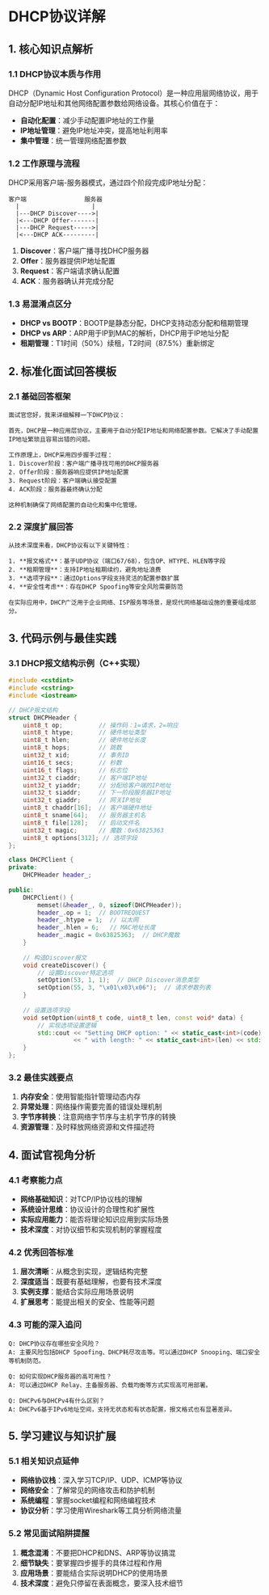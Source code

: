 
# DHCP协议详解
## 1. 核心知识点解析
### 1.1 DHCP协议本质与作用
DHCP（Dynamic Host Configuration Protocol）是一种应用层网络协议，用于自动分配IP地址和其他网络配置参数给网络设备。其核心价值在于：
- **自动化配置**：减少手动配置IP地址的工作量
- **IP地址管理**：避免IP地址冲突，提高地址利用率
- **集中管理**：统一管理网络配置参数

### 1.2 工作原理与流程
DHCP采用客户端-服务器模式，通过四个阶段完成IP地址分配：

```
客户端                服务器
  |                    |
  |---DHCP Discover---->|
  |<---DHCP Offer-------|
  |---DHCP Request----->|
  |<---DHCP ACK---------|
```

1. **Discover**：客户端广播寻找DHCP服务器
2. **Offer**：服务器提供IP地址配置
3. **Request**：客户端请求确认配置
4. **ACK**：服务器确认并完成分配

### 1.3 易混淆点区分
- **DHCP vs BOOTP**：BOOTP是静态分配，DHCP支持动态分配和租期管理
- **DHCP vs ARP**：ARP用于IP到MAC的解析，DHCP用于IP地址分配
- **租期管理**：T1时间（50%）续租，T2时间（87.5%）重新绑定

## 2. 标准化面试回答模板

### 2.1 基础回答框架
```
面试官您好，我来详细解释一下DHCP协议：

首先，DHCP是一种应用层协议，主要用于自动分配IP地址和网络配置参数。它解决了手动配置IP地址繁琐且容易出错的问题。

工作原理上，DHCP采用四步握手过程：
1. Discover阶段：客户端广播寻找可用的DHCP服务器
2. Offer阶段：服务器响应提供IP地址配置
3. Request阶段：客户端确认接受配置
4. ACK阶段：服务器最终确认分配

这种机制确保了网络配置的自动化和集中化管理。
```

### 2.2 深度扩展回答
```
从技术深度来看，DHCP协议有以下关键特性：

1. **报文格式**：基于UDP协议（端口67/68），包含OP、HTYPE、HLEN等字段
2. **租期管理**：支持IP地址租期续约，避免地址浪费
3. **选项字段**：通过Options字段支持灵活的配置参数扩展
4. **安全性考虑**：存在DHCP Spoofing等安全风险需要防范

在实际应用中，DHCP广泛用于企业网络、ISP服务等场景，是现代网络基础设施的重要组成部分。
```

## 3. 代码示例与最佳实践

### 3.1 DHCP报文结构示例（C++实现）
```cpp
#include <cstdint>
#include <cstring>
#include <iostream>

// DHCP报文结构
struct DHCPHeader {
    uint8_t op;          // 操作码：1=请求，2=响应
    uint8_t htype;       // 硬件地址类型
    uint8_t hlen;        // 硬件地址长度
    uint8_t hops;        // 跳数
    uint32_t xid;        // 事务ID
    uint16_t secs;       // 秒数
    uint16_t flags;      // 标志位
    uint32_t ciaddr;     // 客户端IP地址
    uint32_t yiaddr;     // 分配给客户端的IP地址
    uint32_t siaddr;     // 下一阶段服务器IP地址
    uint32_t giaddr;     // 网关IP地址
    uint8_t chaddr[16];  // 客户端硬件地址
    uint8_t sname[64];   // 服务器主机名
    uint8_t file[128];   // 启动文件名
    uint32_t magic;      // 魔数：0x63825363
    uint8_t options[312]; // 选项字段
};

class DHCPClient {
private:
    DHCPHeader header_;
    
public:
    DHCPClient() {
        memset(&header_, 0, sizeof(DHCPHeader));
        header_.op = 1;  // BOOTREQUEST
        header_.htype = 1;  // 以太网
        header_.hlen = 6;   // MAC地址长度
        header_.magic = 0x63825363;  // DHCP魔数
    }
    
    // 构造Discover报文
    void createDiscover() {
        // 设置Discover特定选项
        setOption(53, 1, 1);  // DHCP Discover消息类型
        setOption(55, 3, "\x01\x03\x06");  // 请求参数列表
    }
    
    // 设置选项字段
    void setOption(uint8_t code, uint8_t len, const void* data) {
        // 实现选项设置逻辑
        std::cout << "Setting DHCP option: " << static_cast<int>(code) 
                  << " with length: " << static_cast<int>(len) << std::endl;
    }
};
```

### 3.2 最佳实践要点
1. **内存安全**：使用智能指针管理动态内存
2. **异常处理**：网络操作需要完善的错误处理机制
3. **字节序转换**：注意网络字节序与主机字节序的转换
4. **资源管理**：及时释放网络资源和文件描述符

## 4. 面试官视角分析

### 4.1 考察能力点
- **网络基础知识**：对TCP/IP协议栈的理解
- **系统设计思维**：协议设计的合理性和扩展性
- **实际应用能力**：能否将理论知识应用到实际场景
- **技术深度**：对协议细节和实现机制的掌握程度

### 4.2 优秀回答标准
1. **层次清晰**：从概念到实现，逻辑结构完整
2. **深度适当**：既要有基础理解，也要有技术深度
3. **实例支撑**：能结合实际应用场景说明
4. **扩展思考**：能提出相关的安全、性能等问题

### 4.3 可能的深入追问
```
Q: DHCP协议存在哪些安全风险？
A: 主要风险包括DHCP Spoofing、DHCP耗尽攻击等。可以通过DHCP Snooping、端口安全等机制防范。

Q: 如何实现DHCP服务器的高可用性？
A: 可以通过DHCP Relay、主备服务器、负载均衡等方式实现高可用部署。

Q: DHCPv6与DHCPv4有什么区别？
A: DHCPv6基于IPv6地址空间，支持无状态和有状态配置，报文格式也有显著差异。
```

## 5. 学习建议与知识扩展

### 5.1 相关知识点延伸
- **网络协议栈**：深入学习TCP/IP、UDP、ICMP等协议
- **网络安全**：了解常见的网络攻击和防护机制
- **系统编程**：掌握socket编程和网络编程技术
- **协议分析**：学习使用Wireshark等工具分析网络流量

### 5.2 常见面试陷阱提醒
1. **概念混淆**：不要把DHCP和DNS、ARP等协议搞混
2. **细节缺失**：要掌握四步握手的具体过程和作用
3. **应用场景**：要能结合实际说明DHCP的使用场景
4. **技术深度**：避免只停留在表面概念，要深入技术细节
